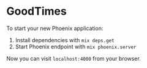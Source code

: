 # GoodTimes

To start your new Phoenix application:

1. Install dependencies with `mix deps.get`
2. Start Phoenix endpoint with `mix phoenix.server`

Now you can visit `localhost:4000` from your browser.
